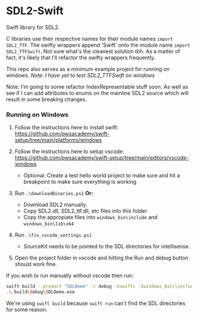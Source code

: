 # SDL2-Swift
Swift library for SDL2. 

C libraries use their respective names for their module names `import SDL2_TTF`. The swifty wrappers append 'Swift' onto the module name `import SDL2_TTFSwift`. Not sure what's the cleanest solution tbh. As a matter of fact, it's likely that I'll refactor the swifty wrappers frequently.

This repo also serves as a minimum example project for running on windows. _Note: I have yet to test SDL2_TTFSwift on windows_

Note: I'm going to some refactor IndexRepresentable stuff soon. As well as see if I can add attributes to enums on the mainline SDL2 source which will result in some breaking changes. 


### Running on Windows

1. Follow the instructions here to install swift: https://github.com/pwsacademy/swift-setup/tree/main/platforms/windows

2. Follow the instructions here to setup vscode: https://github.com/pwsacademy/swift-setup/tree/main/editors/vscode-windows

    * Optional: Create a test hello world project to make sure and hit a breakpoint to make sure everything is working

3. Run `.\downloadBinaries.ps1` **Or:** 
    * Download SDL2 manually.
    * Copy SDL2.dll, SDL2_ttf.dll, etc files into this folder
    * Copy the appropiate files into `windows_bin\include` and `windows_bin\lib\x64`

4. Run `.\fix_vscode_settings.ps1`
    * SourceKit needs to be pointed to the SDL directories for intellisense.

5. Open the project folder in vscode and hitting the Run and debug button should work fine.

If you wish to run manually without vscode then run:

```bash
swift build --product "SDLDemo" -c debug -Xswiftc -Iwindows_bin\\include -Xlinker -Lwindows_bin\\lib\\x64
.\.build\debug\SDLDemo.exe
```

We're using `swift build` because `swift run` can't find the SDL directories for some reason.
